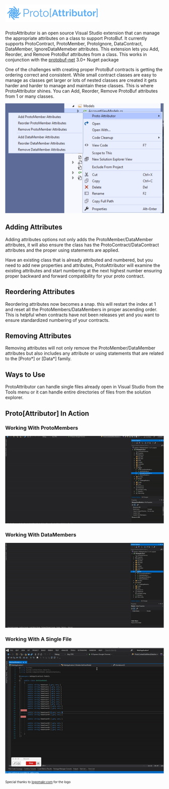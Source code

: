 # ![alt text](./ProtoAttributor/logo.png "ProtoAttributor")

ProtoAttributor is an open source Visual Studio extension that can manage the appropriate attributes on a class to support ProtoBuf.
It currently supports ProtoContract, ProtoMember, ProtoIgnore, DataContract, DataMember, IgnoreDataMemeber attributes. This extension lets you Add, Reorder, and Remove ProtoBuf attributes from a class.
This works in conjunction with the [protobuf-net](https://github.com/protobuf-net/protobuf-net) 3.0+ Nuget package


One of the challenges with creating proper ProtoBuf contracts is getting the ordering correct and consistent.
While small contract classes are easy to manage as classes get larger or lots of nested classes are created it gets harder and harder to manage and maintain these classes.
This is where ProtoAttributor shines. You can Add, Reorder, Remove ProtoBuf attributes from 1 or many classes.

![alt text](./ProtoAttributor/ProtoImagePreview.jpg "Preview")

## Adding Attributes

Adding attributes options not only adds the ProtoMember/DataMember attributes, it will also ensure the class has the ProtoContract/DataContract attributes and the proper using statements are applied.

Have an existing class that is already attributed and numbered, but you need to add new properties and attributes, ProtoAttributor will examine the existing attributes and start numbering at the next highest number ensuring proper backward and forward compatibility for your proto contract.

## Reordering Attributes

Reordering attributes now becomes a snap. this will restart the index at 1 and reset all the ProtoMembers/DataMembers in proper ascending order.
This is helpful when contracts have not been releases yet and you want to ensure standardized numbering of your contracts.

## Removing Attributes

Removing attributes will not only remove the ProtoMember/DataMember attributes but also includes any attribute or using statements that are related to the [Proto*] or [Data*] family.

## Ways to Use

ProtoAttributor can handle single files already open in Visual Studio from the Tools menu or it can handle entire directories of files from the solution explorer.

## Proto[Attributor] In Action

### Working With ProtoMembers

![alt ProtoContractVideo](./ProtoAttributor/Resources/ProtoContractVideo.gif "ProtoContractVideo")

### Working With DataMembers

![alt DataContractVideo](./ProtoAttributor/Resources/DataContractVideo.gif "DataContractVideo")


### Working With A Single File

![alt SinglePageProtoActions](./ProtoAttributor/Resources/SinglePageProtoActions.gif "SinglePageProtoActions")



<span style="font-size:10px;">
Special thanks to <a href="https://logomakr.com/">logomakr.com</a> for the logo
</span>
